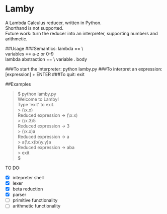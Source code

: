 Lamby 
=====

A Lambda Calculus reducer, written in Python.  
Shorthand is not supported.  
Future work: turn the reducer into an interpreter, 
supporting numbers and arithmetic.  

##Usage
###Semantics:
	lambda == \  
	variables == a-z or 0-9  
	lambda abstraction == \ variable . body  
	
###To start the interpreter:
	python lamby.py
###To interpret an expression:
	[expression] + ENTER
###To quit:
	exit

##Examples
>$ python lamby.py  
>Welcome to Lamby!  
>Type 'exit' to exit.  
\> (\x.x)  
Reduced expression -> (\x.x)  
\> (\x.3)5  
Reduced expression -> 3  
\> (\x.x)a  
Reduced expression -> a  
\> a(\x.x)b(\y.y)a  
Reduced expression -> aba  
\> exit  
>$  

TO DO:
- [x] intepreter shell
- [x] lexer
- [x] beta reduction
- [x] parser
- [ ] primitive functionality
- [ ] arithmetic functionality
